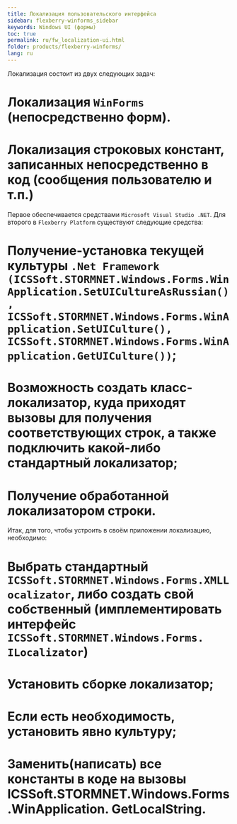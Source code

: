 ```yaml
---
title: Локализация пользовательского интерфейса
sidebar: flexberry-winforms_sidebar
keywords: Windows UI (формы)
toc: true
permalink: ru/fw_localization-ui.html
folder: products/flexberry-winforms/
lang: ru
---
```


Локализация состоит из двух следующих задач:
# Локализация `WinForms` (непосредственно форм).
# Локализация строковых констант, записанных непосредственно в код (сообщения пользователю и т.п.)

Первое обеспечивается средствами `Microsoft Visual Studio .NET`.
Для второго в `Flexberry Platform` существуют следующие средства:
# Получение-установка текущей культуры `.Net Framework (ICSSoft.STORMNET.Windows.Forms.WinApplication.SetUICultureAsRussian(), ICSSoft.STORMNET.Windows.Forms.WinApplication.SetUICulture(), ICSSoft.STORMNET.Windows.Forms.WinApplication.GetUICulture())`;
# Возможность создать класс-локализатор, куда приходят вызовы для получения соответствующих строк, а также подключить какой-либо стандартный локализатор;
# Получение обработанной локализатором строки.

Итак, для того, чтобы устроить в своём приложении локализацию, необходимо:
# Выбрать  стандартный `ICSSoft.STORMNET.Windows.Forms.XMLLocalizator`, либо создать свой собственный (имплементировать интерфейс `ICSSoft.STORMNET.Windows.Forms. ILocalizator`)
# Установить сборке локализатор;
# Если есть необходимость, установить явно культуру;
# Заменить(написать) все константы в коде на вызовы ICSSoft.STORMNET.Windows.Forms.WinApplication. GetLocalString.

